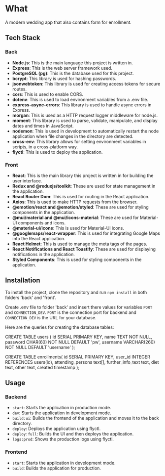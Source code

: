 # What

A modern wedding app that also contains form for enrollment. 

## Tech Stack

### Back

- **Node.js**: This is the main language this project is written in.
- **Express**: This is the web server framework used.
- **PostgreSQL (pg)**: This is the database used for this project.
- **bcrypt**: This library is used for hashing passwords.
- **jsonwebtoken**: This library is used for creating access tokens for secure routes.
- **cors**: This is used to enable CORS.
- **dotenv**: This is used to load environment variables from a .env file.
- **express-async-errors**: This library is used to handle async errors in Express.
- **morgan**: This is used as a HTTP request logger middleware for node.js.
- **moment**: This library is used to parse, validate, manipulate, and display dates and times in JavaScript.
- **nodemon**: This is used in development to automatically restart the node application when file changes in the directory are detected.
- **cross-env**: This library allows for setting environment variables in scripts, in a cross-platform way.
- **flyctl**: This is used to deploy the application.

### Front

- **React**: This is the main library this project is written in for building the user interface.
- **Redux and @reduxjs/toolkit**: These are used for state management in the application.
- **React Router Dom**: This is used for routing in the React application.
- **Axios**: This is used to make HTTP requests from the browser.
- **@emotion/react and @emotion/styled**: These are used for styling components in the application.
- **@mui/material and @mui/icons-material**: These are used for Material-UI components and icons.
- **@material-ui/icons**: This is used for Material-UI icons.
- **@googlemaps/react-wrapper**: This is used for integrating Google Maps into the React application.
- **React Helmet**: This is used to manage the meta tags of the pages.
- **React Notifications and React Toastify**: These are used for displaying notifications in the application.
- **Styled Components**: This is used for styling components in the application.

## Installation

To install the project, clone the repository and run `npm install` in both folders 'back' and 'front'.

Create .env file to folder 'back' and insert there values for variables `PORT` and `CONNECTION_DEV`. `PORT` is the connection port for backend
and `CONNECTION_DEV` is the URL for your database.

Here are the queries for creating the database tables:

CREATE TABLE users (
  id SERIAL PRIMARY KEY,
  name TEXT NOT NULL,
  password CHAR(60) NOT NULL DEFAULT 'pw',
  username VARCHAR(260) NOT NULL DEFAULT 'username'
);

CREATE TABLE enrollments(
  id SERIAL PRIMARY KEY,
  user_id INTEGER REFERENCES users(id),
  attending_persons text[],
  further_info_text text,
  diet text,
  other text,
  created timestamp
);

## Usage

### Backend

- `start`: Starts the application in production mode.
- `dev`: Starts the application in development mode.
- `build:ui`: Builds the frontend of the application and moves it to the back directory.
- `deploy`: Deploys the application using flyctl.
- `deploy:full`: Builds the UI and then deploys the application.
- `logs:prod`: Shows the production logs using flyctl.

### Frontend

- `start`: Starts the application in development mode.
- `build`: Builds the application for production.

